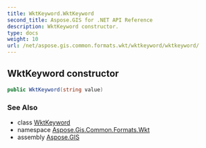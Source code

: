 ```yaml
---
title: WktKeyword.WktKeyword
second_title: Aspose.GIS for .NET API Reference
description: WktKeyword constructor. 
type: docs
weight: 10
url: /net/aspose.gis.common.formats.wkt/wktkeyword/wktkeyword/
---
```

## WktKeyword constructor

```csharp
public WktKeyword(string value)
```

### See Also

* class [WktKeyword](../)
* namespace [Aspose.Gis.Common.Formats.Wkt](../../wktkeyword/)
* assembly [Aspose.GIS](../../../)


